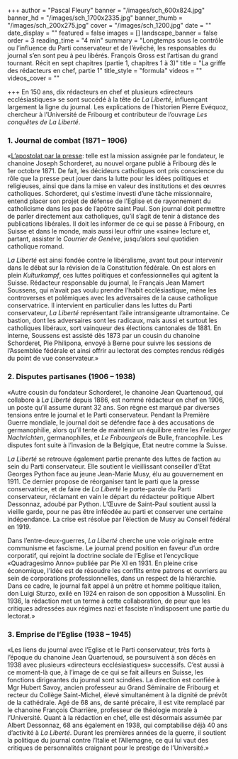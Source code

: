 +++
author = "Pascal Fleury"
banner = "/images/sch_600x824.jpg"
banner_hd = "/images/sch_1700x2335.jpg"
banner_thumb = "/images/sch_200x275.jpg"
cover = "/images/sch_1200.jpg"
date = ""
date_display = ""
featured = false
images = []
landscape_banner = false
order = 3
reading_time = "4 min"
summary = "Longtemps sous le contrôle ou l’influence du Parti conservateur et de l’évêché, les responsables du journal s’en sont peu à peu libérés. François Gross est l’artisan du grand tournant. Récit en sept chapitres (partie 1, chapitres 1 à 3)"
title = "La griffe des rédacteurs en chef, partie 1"
title_style = "formula"
videos = ""
videos_cover = ""

+++
En 150 ans, dix rédacteurs en chef et plusieurs «directeurs ecclésiastiques» se sont succédé à la tête de _La Liberté_, influençant largement la ligne du journal. Les explications de l’historien Pierre Evéquoz, chercheur à l’Université de Fribourg et contributeur de l’ouvrage _Les conquêtes de La Liberté_.

### 1. Journal de combat (1871 – 1906)

«[L’apostolat par la presse](https://150ans.lalib.ch/article/le-reflet-de-l-identite-fribourgeoise/): telle est la mission assignée par le fondateur, le chanoine Joseph Schorderet, au nouvel organe publié à Fribourg dès le 1er octobre 1871. De fait, les décideurs catholiques ont pris conscience du rôle que la presse peut jouer dans la lutte pour les idées politiques et religieuses, ainsi que dans la mise en valeur des institutions et des œuvres catholiques. Schorderet, qui s’estime investi d’une tâche missionnaire, entend placer son projet de défense de l’Eglise et de rayonnement du catholicisme dans les pas de l’apôtre saint Paul. Son journal doit permettre de parler directement aux catholiques, qu’il s’agit de tenir à distance des publications libérales. Il doit les informer de ce qui se passe à Fribourg, en Suisse et dans le monde, mais aussi leur offrir une «saine» lecture et, partant, assister le _Courrier de Genève_, jusqu’alors seul quotidien catholique romand.

_La Liberté_ est ainsi fondée contre le libéralisme, avant tout pour intervenir dans le débat sur la révision de la Constitution fédérale. On est alors en plein _Kulturkampf_, ces luttes politiques et confessionnelles qui agitent la Suisse. Rédacteur responsable du journal, le Français Jean Mamert Soussens, qui n’avait pas voulu prendre l’habit ecclésiastique, mène les controverses et polémiques avec les adversaires de la cause catholique conservatrice. Il intervient en particulier dans les luttes du Parti conservateur, _La Liberté_ représentant l’aile intransigeante ultramontaine. Ce bastion, dont les adversaires sont les radicaux, mais aussi et surtout les catholiques libéraux, sort vainqueur des élections cantonales de 1881. En interne, Soussens est assisté dès 1873 par un cousin du chanoine Schorderet, Pie Philipona, envoyé à Berne pour suivre les sessions de l’Assemblée fédérale et ainsi offrir au lectorat des comptes rendus rédigés du point de vue conservateur.»

### 2. Disputes partisanes (1906 – 1938)

«Autre cousin du fondateur Schorderet, le chanoine Jean Quartenoud, qui collabore à _La Liberté_ depuis 1886, est nommé rédacteur en chef en 1906, un poste qu’il assume durant 32 ans. Son règne est marqué par diverses tensions entre le journal et le Parti conservateur. Pendant la Première Guerre mondiale, le journal doit se défendre face à des accusations de germanophilie, alors qu’il tente de maintenir un équilibre entre les _Freiburger Nachrichten_, germanophiles, et _Le Fribourgeois_ de Bulle, francophile. Les disputes font suite à l’invasion de la Belgique, Etat neutre comme la Suisse.

_La Liberté_ se retrouve également partie prenante des luttes de faction au sein du Parti conservateur. Elle soutient le vieillissant conseiller d’Etat Georges Python face au jeune Jean-Marie Musy, élu au gouvernement en 1911. Ce dernier propose de réorganiser tant le parti que la presse conservatrice, et de faire de _La Liberté_ le porte-parole du Parti conservateur, réclamant en vain le départ du rédacteur politique Albert Dessonnaz, adoubé par Python. L’Œuvre de Saint-Paul soutient aussi la vieille garde, pour ne pas être inféodée au parti et conserver une certaine indépendance. La crise est résolue par l’élection de Musy au Conseil fédéral en 1919.

Dans l’entre-deux-guerres, _La Liberté_ cherche une voie originale entre communisme et fascisme. Le journal prend position en faveur d’un ordre corporatif, qui rejoint la doctrine sociale de l’Eglise et l’encyclique «Quadragesimo Anno» publiée par Pie XI en 1931. En pleine crise économique, l’idée est de résoudre les conflits entre patrons et ouvriers au sein de corporations professionnelles, dans un respect de la hiérarchie. Dans ce cadre, le journal fait appel à un prêtre et homme politique italien, don Luigi Sturzo, exilé en 1924 en raison de son opposition à Mussolini. En 1936, la rédaction met un terme à cette collaboration, de peur que les critiques adressées aux régimes nazi et fasciste n’indisposent une partie du lectorat.»

### 3. Emprise de l’Eglise (1938 – 1945)

«Les liens du journal avec l’Eglise et le Parti conservateur, très forts à l’époque du chanoine Jean Quartenoud, se poursuivent à son décès en 1938 avec plusieurs «directeurs ecclésiastiques» successifs. C’est aussi à ce moment-là que, à l’image de ce qui se fait ailleurs en Suisse, les fonctions dirigeantes du journal sont scindées. La direction est confiée à Mgr Hubert Savoy, ancien professeur au Grand Séminaire de Fribourg et recteur du Collège Saint-Michel, élevé simultanément à la dignité de prévôt de la cathédrale. Agé de 68 ans, de santé précaire, il est vite remplacé par le chanoine François Charrière, professeur de théologie morale à l’Université. Quant à la rédaction en chef, elle est désormais assumée par Albert Dessonnaz, 68 ans également en 1938, qui comptabilise déjà 40 ans d’activité à _La Liberté_. Durant les premières années de la guerre, il soutient la politique du journal contre l’Italie et l’Allemagne, ce qui lui vaut des critiques de personnalités craignant pour le prestige de l’Université.»